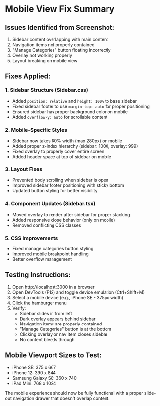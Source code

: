 # Mobile View Fix Summary

## Issues Identified from Screenshot:
1. Sidebar content overlapping with main content
2. Navigation items not properly contained
3. "Manage Categories" button floating incorrectly
4. Overlay not working properly
5. Layout breaking on mobile view

## Fixes Applied:

### 1. Sidebar Structure (Sidebar.css)
- Added `position: relative` and `height: 100%` to base sidebar
- Fixed sidebar footer to use `margin-top: auto` for proper positioning
- Ensured sidebar has proper background color on mobile
- Added `overflow-y: auto` for scrollable content

### 2. Mobile-Specific Styles
- Sidebar now takes 80% width (max 280px) on mobile
- Added proper z-index hierarchy (sidebar: 1000, overlay: 999)
- Fixed overlay to properly cover entire screen
- Added header space at top of sidebar on mobile

### 3. Layout Fixes
- Prevented body scrolling when sidebar is open
- Improved sidebar footer positioning with sticky bottom
- Updated button styling for better visibility

### 4. Component Updates (Sidebar.tsx)
- Moved overlay to render after sidebar for proper stacking
- Added responsive close behavior (only on mobile)
- Removed conflicting CSS classes

### 5. CSS Improvements
- Fixed manage categories button styling
- Improved mobile breakpoint handling
- Better overflow management

## Testing Instructions:
1. Open http://localhost:3000 in a browser
2. Open DevTools (F12) and toggle device emulation (Ctrl+Shift+M)
3. Select a mobile device (e.g., iPhone SE - 375px width)
4. Click the hamburger menu
5. Verify:
   - Sidebar slides in from left
   - Dark overlay appears behind sidebar
   - Navigation items are properly contained
   - "Manage Categories" button is at the bottom
   - Clicking overlay or nav item closes sidebar
   - No content bleeds through

## Mobile Viewport Sizes to Test:
- iPhone SE: 375 x 667
- iPhone 12: 390 x 844
- Samsung Galaxy S8: 360 x 740
- iPad Mini: 768 x 1024

The mobile experience should now be fully functional with a proper slide-out navigation drawer that doesn't overlap content.
